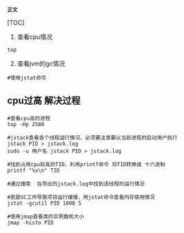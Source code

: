**`正文`**

[TOC]

1. 查看cpu情况
```shell
top
```

2. 查看jvm的gc情况
```shell
#使用jstat命令

```



## cpu过高 解决过程
```shell
#查看cpu高的进程
top -Hp 2580

#jstack查看各个线程运行情况，必须要注意要以当前进程的启动用户执行
jstack PID > jstack.log
sudo -u 用户名 jstack PID > jstack.log

#找到占用cpu较高的TID，利用printf命令 将TID转换成 十六进制
printf "%x\n" TID

#通过搜索  在导出的jstack.log中找到该线程的运行情况

#若是GC工作导致项目运行缓慢，用jstat命令查看内存使用情况
jstat -gcutil PID 1000 5

#使用jmap查看类的实例数和大小
jmap -histo PID
```
